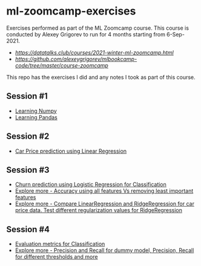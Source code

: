 # ml-zoomcamp-exercises

Exercises performed as part of the ML Zoomcamp course. This course is conducted by Alexey Grigorev to run for 4 months starting from 6-Sep-2021.

* *https://datatalks.club/courses/2021-winter-ml-zoomcamp.html*
* *https://github.com/alexeygrigorev/mlbookcamp-code/tree/master/course-zoomcamp*

This repo has the exercises I did and any notes I took as part of this course.

## Session #1

* [Learning Numpy](./week1-learn-numpy.ipynb)
* [Learning Pandas](./week1-learn-pandas.ipynb)

## Session #2

* [Car Price prediction using Linear Regression](./week2-car-price-prediction-linear-regression.ipynb)


## Session #3

* [Churn prediction using Logistic Regression for Classification](./week3-churn-prediction-classification.ipynb)
* [Explore more - Accuracy using all features Vs removing least important features](./week3-explore-more-1.ipynb)
* [Explore more - Compare LinearRegression and RidgeRegression for car price data. Test different regularization values for RidgeRegression](./week3-explore-more-2.ipynb)

## Session #4
* [Evaluation metrics for Classification](./week4-evaluation-metrics.ipynb)
* [Explore more - Precision and Recall for dummy model, Precision, Recall for different thresholds and more](./week4-explore-more-1.ipynb)
